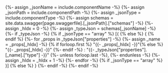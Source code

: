 {%- assign _jsonName = include.componentName -%}
{%- assign _jsonPath = include.componentPath -%}
{%- assign _jsonType = include.componentType -%}
{%- assign schemas = site.data.swagger[page.swaggerfile].[_jsonPath].["schemas"] -%}
{%- assign _hIdx = 0 -%}
{%- assign _typeJson = schemas[_jsonName]  -%}
{%- if _typeJson -%}
{% if _jsonType == "array" %} 
        [{ 
{% else %} 
        { 
{% endif %}
{%- for _props in _typeJson["properties"] -%}
{%- assign _name = _props[_hIdx] -%}
{% if forloop.first %}           "{{- _props[_hIdx] -}}"{% else %}
           "{{- _props[_hIdx] -}}"
{%- endif -%}
             : "{{- _typeJson["properties"].[_name].["type"] -}}"
{%- unless forloop.last -%},
{%- endunless -%}
{%- assign _hIdx = _hIdx + 1 -%}
{%- endfor -%}
{% if _jsonType == "array" %}
        }]
{% else %}
        }
{%- endif -%}
{%- endif -%}